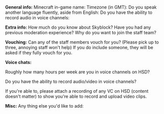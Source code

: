 __General info:__
Minecraft in-game name:
Timezone (in GMT):
Do you speak another language fluently, aside from English:
Do you have the ability to record audio in voice channels:

__Extra info:__
How much do you know about Skyblock?
Have you had any previous moderation experience?
Why do you want to join the staff team?

__Vouching:__
Can any of the staff members vouch for you? (Please pick up to three, annoying staff won't help)
If you do include someone, they will be asked if they fully vouch for you.

__Voice chats:__

Roughly how many hours per week are you in voice channels on HSD?

Do you have the ability to record audio/video in voice channels?

If you're able to, please attach a recording of any VC on HSD (content doesn't matter) to show you're able to record and upload video clips.

__Misc:__
Any thing else you'd like to add:
